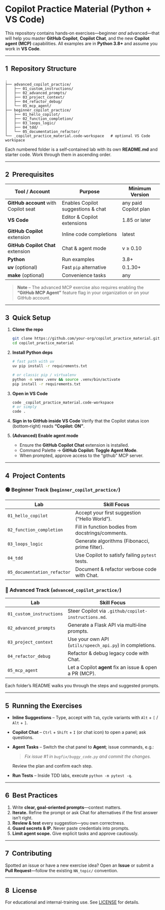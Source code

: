 # Copilot Practice Material (Python + VS Code)

This repository contains hands‑on exercises—beginner *and* advanced—that will help you master **GitHub Copilot**, **Copilot Chat**, and the new **Copilot agent (MCP)** capabilities.
All examples are in **Python 3.8+** and assume you work in **VS Code**.

---

## 1  Repository Structure

```
.
├── advanced_copilot_practice/
│   ├── 01_custom_instructions/
│   ├── 02_advanced_prompts/
│   ├── 03_project_context/
│   ├── 04_refactor_debug/
│   └── 05_mcp_agent/
├── beginner_copilot_practice/
│   ├── 01_hello_copilot/
│   ├── 02_function_completion/
│   ├── 03_loops_logic/
│   ├── 04_tdd/
│   └── 05_documentation_refactor/
└── _copilot_practice_material.code-workspace   # optional VS Code workspace
```

Each numbered folder is a self‑contained lab with its own **README.md** and starter code.
Work through them in ascending order.

---

## 2  Prerequisites

| Tool / Account | Purpose | Minimum Version |
|----------------|---------|-----------------|
| **GitHub account** with Copilot seat | Enables Copilot suggestions & chat | any paid Copilot plan |
| **VS Code** | Editor & Copilot extensions | 1.85 or later |
| **GitHub Copilot** extension | Inline code completions | latest |
| **GitHub Copilot Chat** extension | Chat & agent mode | v ≥ 0.10 |
| **Python** | Run examples | 3.8+ |
| **uv** (optional) | Fast `pip` alternative | 0.1.30+ |
| **make** (optional) | Convenience tasks | any |

> **Note** – The advanced MCP exercise also requires enabling the **“GitHub MCP Agent”** feature flag in your organization or on your GitHub account.

---

## 3  Quick Setup

1. **Clone the repo**

   ```bash
   git clone https://github.com/your-org/copilot_practice_material.git
   cd copilot_practice_material
   ```

2. **Install Python deps**

   ```bash
   # fast path with uv
   uv pip install -r requirements.txt

   # or classic pip / virtualenv
   python -m venv .venv && source .venv/bin/activate
   pip install -r requirements.txt
   ```

3. **Open in VS Code**

   ```bash
   code _copilot_practice_material.code-workspace
   # or simply
   code .
   ```

4. **Sign in to GitHub inside VS Code**
   Verify that the Copilot status icon (bottom‑right) reads **“Copilot: ON”**.

5. **(Advanced) Enable agent mode**

   * Ensure the **GitHub Copilot Chat** extension is installed.
   * Command Palette → **GitHub Copilot: Toggle Agent Mode**.
   * When prompted, approve access to the “github” MCP server.

---

## 4  Project Contents

### 🟢 Beginner Track (`beginner_copilot_practice/`)

| Lab | Skill Focus |
|-----|-------------|
| `01_hello_copilot` | Accept your first suggestion (“Hello World”). |
| `02_function_completion` | Fill in function bodies from docstrings/comments. |
| `03_loops_logic` | Generate algorithms (Fibonacci, prime filter). |
| `04_tdd` | Use Copilot to satisfy failing `pytest` tests. |
| `05_documentation_refactor` | Document & refactor verbose code with Chat. |

### 🔵 Advanced Track (`advanced_copilot_practice/`)

| Lab | Skill Focus |
|-----|-------------|
| `01_custom_instructions` | Steer Copilot via `.github/copilot-instructions.md`. |
| `02_advanced_prompts` | Generate a Flask API via multi‑line prompts. |
| `03_project_context` | Use your own API (`utils/speech_api.py`) in completions. |
| `04_refactor_debug` | Refactor & debug legacy code with Chat. |
| `05_mcp_agent` | Let a Copilot **agent** fix an issue & open a PR (MCP). |

Each folder’s README walks you through the steps and suggested prompts.

---

## 5  Running the Exercises

* **Inline Suggestions** – Type, accept with `Tab`, cycle variants with `Alt` + `[` / `Alt` + `]`.
* **Copilot Chat** – `Ctrl` + `Shift` + `I` (or chat icon) to open a panel; ask questions.
* **Agent Tasks** – Switch the chat panel to **Agent**; issue commands, e.g.:

  > *Fix issue #1 in `bugfix/buggy_code.py` and commit the changes.*

  Review the plan and confirm each step.

* **Run Tests** – Inside TDD labs, execute `python -m pytest -q`.

---

## 6  Best Practices

1. Write **clear, goal‑oriented prompts**—context matters.
2. **Iterate.** Refine the prompt or ask Chat for alternatives if the first answer isn’t right.
3. **Review & test** every suggestion—you own correctness.
4. **Guard secrets & IP.** Never paste credentials into prompts.
5. **Limit agent scope.** Give explicit tasks and approve cautiously.

---

## 7  Contributing

Spotted an issue or have a new exercise idea?
Open an **Issue** or submit a **Pull Request**—follow the existing `NN_topic/` convention.

---

## 8  License

For educational and internal-training use. See [LICENSE](LICENSE) for details.
